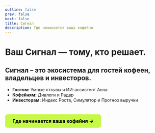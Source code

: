 ```yaml
---
outline: false
prev: false
next: false
title: Сигнал
description: Где начинается ваша кофейня
---
```


# Ваш Сигнал — тому, кто решает.

## Сигнал – это экосистема для гостей кофеен, владельцев и инвесторов. 

- **Гостям:** Умные отзывы и ИИ-ассистент Анна 
- **Кофейням:** Диалоги и Радар
- **Инвесторам:** Индекс Роста, Симулятор и Прогноз выручки

<div class="start-button-container">
  <!-- Основная кнопка -->
  <a href="https://runscale.ru" class="btn btn-primary" target="_blank">Где начинается ваша кофейня →</a>
</div>


<style>
/* --- Стили для карточек --- */
.project-card {
  background: rgba(52, 123, 108, 0.3);
  border-radius: 12px;
  padding: 24px;
  display: flex;
  flex-direction: column;
  justify-content: space-between;
  min-height: 200px;
}

/* --- ОБЩИЕ СТИЛИ ДЛЯ ВСЕХ КНОПОК --- */
.btn {
  display: block;
  padding: 12px 16px;
  border-radius: 8px;
  font-weight: 700;
  font-size: 16px;
  text-align: center;
  margin-top: 1.5rem;
  text-decoration: none;
  transition: all 0.3s ease;
  cursor: pointer;
  border: none;
}

.btn:hover {
  transform: translateY(-2px);
  text-decoration: none !important;
}

/* --- СТИЛЬ 1: ОСНОВНАЯ КНОПКА (ЯРКАЯ) --- */
.btn-primary {
  background-color: #C5F946; /* Яркий лаймовый */
  color: #000 !important;
}

.btn-primary:hover {
  background-color: #347b6c; /* Темный при наведении */
  color: white !important;
}

/* --- СТИЛЬ 2: ВТОРОСТЕПЕННАЯ КНОПКА (ТЕМНАЯ) --- */
.btn-secondary {
  background-color: #347b6c; /* Темный */
  color: white !important;
}

.btn-secondary:hover {
  background-color: #C5F946; /* Яркий при наведении */
  color: #000 !important;
}

/* --- Контейнер для отдельной кнопки "Начать" --- */
.start-button-container .btn {
  display: inline-block;
  padding: 12px 24px;
}
</style>
